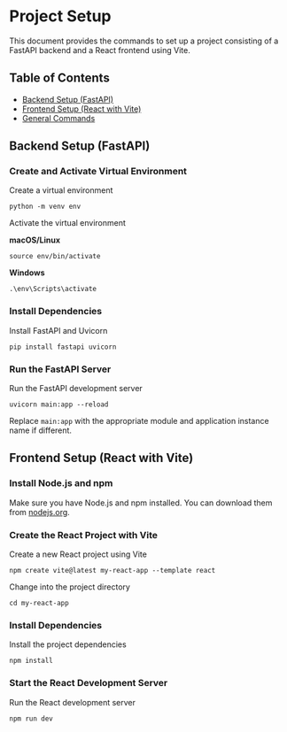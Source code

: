 # Project Setup

This document provides the commands to set up a project consisting of a FastAPI backend and a React frontend using Vite.

## Table of Contents

- [Backend Setup (FastAPI)](#backend-setup-fastapi)
- [Frontend Setup (React with Vite)](#frontend-setup-react-with-vite)
- [General Commands](#general-commands)

## Backend Setup (FastAPI)

### Create and Activate Virtual Environment

Create a virtual environment

```
python -m venv env
```

Activate the virtual environment

**macOS/Linux**

```
source env/bin/activate
```

**Windows**

```
.\env\Scripts\activate
```


### Install Dependencies

Install FastAPI and Uvicorn

```
pip install fastapi uvicorn
```


### Run the FastAPI Server

Run the FastAPI development server


```
uvicorn main:app --reload
```


Replace `main:app` with the appropriate module and application instance name if different.

## Frontend Setup (React with Vite)

### Install Node.js and npm

Make sure you have Node.js and npm installed. You can download them from [nodejs.org](https://nodejs.org/).

### Create the React Project with Vite

Create a new React project using Vite

```
npm create vite@latest my-react-app --template react
```


Change into the project directory

```
cd my-react-app
```


### Install Dependencies

Install the project dependencies

```
npm install
```


### Start the React Development Server

Run the React development server

```
npm run dev
```